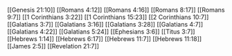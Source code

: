 [[Genesis 21:10]]
[[Romans 4:12]]
[[Romans 4:16]]
[[Romans 8:17]]
[[Romans 9:7]]
[[1 Corinthians 3:22]]
[[1 Corinthians 15:23]]
[[2 Corinthians 10:7]]
[[Galatians 3:7]]
[[Galatians 3:16]]
[[Galatians 3:28]]
[[Galatians 4:7]]
[[Galatians 4:22]]
[[Galatians 5:24]]
[[Ephesians 3:6]]
[[Titus 3:7]]
[[Hebrews 1:14]]
[[Hebrews 6:17]]
[[Hebrews 11:7]]
[[Hebrews 11:18]]
[[James 2:5]]
[[Revelation 21:7]]
